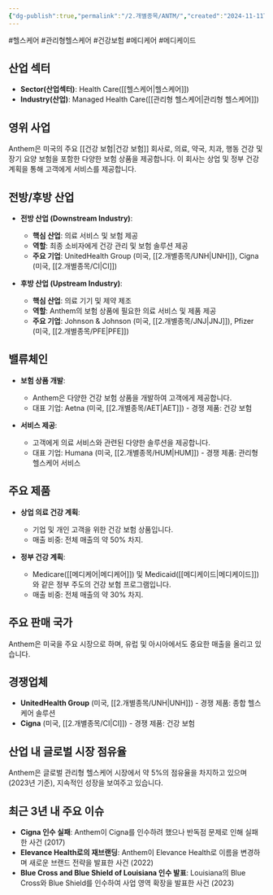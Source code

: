 ```yaml
---
{"dg-publish":true,"permalink":"/2.개별종목/ANTM/","created":"2024-11-11T23:02:23.515+09:00","updated":"2025-06-03T20:05:57.685+09:00"}
---
```


#헬스케어 #관리형헬스케어 #건강보험 #메디케어 #메디케이드 

## 산업 섹터

- **Sector(산업섹터)**: Health Care([[헬스케어\|헬스케어]])
- **Industry(산업)**: Managed Health Care([[관리형 헬스케어\|관리형 헬스케어]])

## 영위 사업

Anthem은 미국의 주요 [[건강 보험\|건강 보험]] 회사로, 의료, 약국, 치과, 행동 건강 및 장기 요양 보험을 포함한 다양한 보험 상품을 제공합니다. 이 회사는 상업 및 정부 건강 계획을 통해 고객에게 서비스를 제공합니다.

## 전방/후방 산업

- **전방 산업 (Downstream Industry)**:
    
    - **핵심 산업**: 의료 서비스 및 보험 제공
    - **역할**: 최종 소비자에게 건강 관리 및 보험 솔루션 제공
    - **주요 기업**: UnitedHealth Group (미국, [[2.개별종목/UNH\|UNH]]), Cigna (미국, [[2.개별종목/CI\|CI]])
    
- **후방 산업 (Upstream Industry)**:
    
    - **핵심 산업**: 의료 기기 및 제약 제조
    - **역할**: Anthem의 보험 상품에 필요한 의료 서비스 및 제품 제공
    - **주요 기업**: Johnson & Johnson (미국, [[2.개별종목/JNJ\|JNJ]]), Pfizer (미국, [[2.개별종목/PFE\|PFE]])
    

## 밸류체인

- **보험 상품 개발**:
    
    - Anthem은 다양한 건강 보험 상품을 개발하여 고객에게 제공합니다.
    - 대표 기업: Aetna (미국, [[2.개별종목/AET\|AET]]) - 경쟁 제품: 건강 보험
    
- **서비스 제공**:
    
    - 고객에게 의료 서비스와 관련된 다양한 솔루션을 제공합니다.
    - 대표 기업: Humana (미국, [[2.개별종목/HUM\|HUM]]) - 경쟁 제품: 관리형 헬스케어 서비스
    

## 주요 제품

- **상업 의료 건강 계획**:
    
    - 기업 및 개인 고객을 위한 건강 보험 상품입니다.
    - 매출 비중: 전체 매출의 약 50% 차지.
    
- **정부 건강 계획**:
    
    - Medicare([[메디케어\|메디케어]]) 및 Medicaid([[메디케이드\|메디케이드]])와 같은 정부 주도의 건강 보험 프로그램입니다.
    - 매출 비중: 전체 매출의 약 30% 차지.
    

## 주요 판매 국가

Anthem은 미국을 주요 시장으로 하며, 유럽 및 아시아에서도 중요한 매출을 올리고 있습니다.

## 경쟁업체

- **UnitedHealth Group** (미국, [[2.개별종목/UNH\|UNH]]) - 경쟁 제품: 종합 헬스케어 솔루션
- **Cigna** (미국, [[2.개별종목/CI\|CI]]) - 경쟁 제품: 건강 보험

## 산업 내 글로벌 시장 점유율

Anthem은 글로벌 관리형 헬스케어 시장에서 약 5%의 점유율을 차지하고 있으며(2023년 기준), 지속적인 성장을 보여주고 있습니다.

## 최근 3년 내 주요 이슈

- **Cigna 인수 실패**: Anthem이 Cigna를 인수하려 했으나 반독점 문제로 인해 실패한 사건 (2017)
- **Elevance Health로의 재브랜딩**: Anthem이 Elevance Health로 이름을 변경하며 새로운 브랜드 전략을 발표한 사건 (2022)
- **Blue Cross and Blue Shield of Louisiana 인수 발표**: Louisiana의 Blue Cross와 Blue Shield를 인수하여 사업 영역 확장을 발표한 사건 (2023)